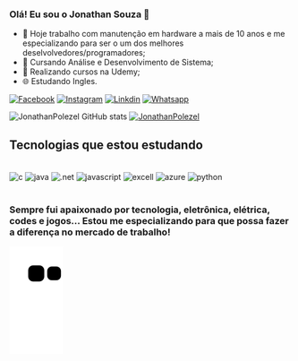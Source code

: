 ### Olá! Eu sou o Jonathan Souza 👋

- 🔭 Hoje trabalho com manutenção em hardware a mais de 10 anos e me especializando para ser o um dos melhores deselvolvedores/programadores;
- 📖 Cursando Análise e Desenvolvimento de Sistema;
- 📖 Realizando cursos na Udemy; 
- 🌐 Estudando Ingles.

 [![Facebook](https://img.shields.io/badge/Facebook-1877F2?style=for-the-badge&logo=facebook&logoColor=white)](https://www.facebook.com/JonathanSouza93)
 [![Instagram](https://img.shields.io/badge/Instagram-E4405F?style=for-the-badge&logo=instagram&logoColor=white)](https://www.instagram.com/jonathanpolezel93/)
 [![Linkdin](https://img.shields.io/badge/LinkedIn-0077B5?style=for-the-badge&logo=linkedin&logoColor=white)](https://www.linkedin.com/in/jonathan-souza-7283b1221/)
[![Whatsapp](https://img.shields.io/badge/WhatsApp-25D366?style=for-the-badge&logo=whatsapp&logoColor=white)](https://wa.me/5513974124438)


![JonathanPolezel GitHub stats](https://github-readme-stats.vercel.app/api?username=jonathanpolezel&show_icons=true&theme=dark)
[![JonathanPolezel](https://github-readme-stats.vercel.app/api/top-langs/?username=jonathanpolezel)](https://github.com/jonathanpolezel/github-readme-stats)

## Tecnologias que estou estudando

<div style="display: inline_block"><br>
<img align="center" alt="c" src="https://img.shields.io/badge/C-00599C?style=for-the-badge&logo=c&logoColor=white"/>
<img align="center" alt="java" src="https://img.shields.io/badge/Java-ED8B00?style=for-the-badge&logo=java&logoColor=white"/>
<img align="center" alt=".net" src="https://img.shields.io/badge/.NET-5C2D91?style=for-the-badge&logo=.net&logoColor=white"/>
<img align="center" alt="javascript" src="https://img.shields.io/badge/JavaScript-323330?style=for-the-badge&logo=javascript&logoColor=F7DF1E"/>
<img align="center" alt="excell" src="https://img.shields.io/badge/Microsoft_Excel-217346?style=for-the-badge&logo=microsoft-excel&logoColor=white"/>
<img align="center" alt="azure" src="https://img.shields.io/badge/Microsoft_Azure-0089D6?style=for-the-badge&logo=microsoft-azure&logoColor=white"/>
<img align="center" alt="python" src="https://img.shields.io/badge/Python-3776AB?style=for-the-badge&logo=python&logoColor=white"/>
  </div><br/>
  
  ### Sempre fui apaixonado por tecnologia, eletrônica, elétrica, codes e jogos... Estou me especializando para que possa fazer a diferença no mercado de trabalho!
![Snake animation](https://github.com/jonathanpolezel/jonathanpolezel/blob/output/github-contribution-grid-snake.svg)
